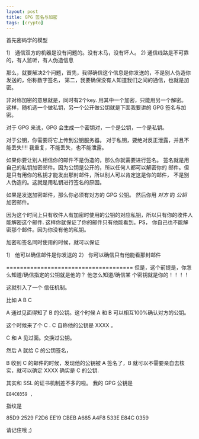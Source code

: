 ```yaml
---
layout: post
title: GPG 签名与加密
tags: [crypto]
---
```


首先密码学的模型 
 
1） 通信双方的机器是没有问题的。没有木马，没有坏人。 
2) 通信线路是不可靠的，有人监听，有人伪造信息 
 
那么，就要解决2个问题，首先，我得确信这个信息是你发送的，不是别人伪造你 
发送的，俗称数字签名， 第二，我要确保没有人知道我们之间的通信，也就是加密。 
 
非对称加密的意思就是，同时有2个key. 用其中一个加密，只能用另一个解密。 
这样，随机选一个做私钥，另一个公开做公钥就是下面我要讲的 GPG 签名与加密。 
 
对于 GPG 来说，GPG 会生成一个密钥对，一个是公钥，一个是私钥。 
 
对于公钥，你需要将它上传到公钥服务器。 
对于私钥，要绝对反正泄露，并且不能丢失!!!! 我重复，不能丢失，也不能泄露。 
 
如果你要让别人相信你的邮件不是伪造的，那么你就需要进行签名。 
签名就是用自己的私钥加密邮件。因为公钥是公开的，所以任何人都可以解密你的 
邮件。但是只有用你的私钥才能发出那封邮件，所以别人可以肯定这是你的邮件， 
不是别人伪造的。这就是用私钥进行签名的原因。 
 
如果是发送加密邮件，那么你必须有对方的 GPG 公钥。 
然后你用 *对方* 的 *公钥* 加密邮件。 
 
因为这个时间上只有收件人有加密时使用的公钥的对应私钥，所以只有你的收件人 
能解密这个邮件. 这样你就保证了你的邮件只有他能看到。PS， 你自己也不能解 
密那个邮件。因为你没有他的私钥。 
 
加密和签名同时使用的时候，就可以保证 
 
1） 他可以确信邮件是你发送的 
2） 你可以确信只有他能看那封邮件 
 
===================================== 
但是，这个前提是，你怎么知道/确信指定的公钥就是他的？ 他怎么知道/确信某 
个密钥就是你的！！！！ 
 
这就引入了一个 信任机制。 
 
比如 A B C 
 
A 通过见面得知了 B 的公钥。这个时候 A 和 B 可以相互100%确认对方的公钥。 
 
这个时候来了个 C . C 自称他的公钥是 XXXX 。 
 
C 和 A 见过面。交换过公钥。 
 
然后 A 就给 C 的公钥签名， 
 
B 收到 C 的邮件的时候，发现他的公钥被 A 签名了，B 就可以不需要亲自去核 
实，就可以确定 XXXX 确实是 C 的公钥. 
 
其实和 SSL 的证书机制差不多的啦。 
我的 GPG 公钥是

    E84C0359 , 

指纹是 

  85D9 2529 F2D6 EE19 CBEB A685 A4F8 533E E84C 0359 

请记住哦 ;)
